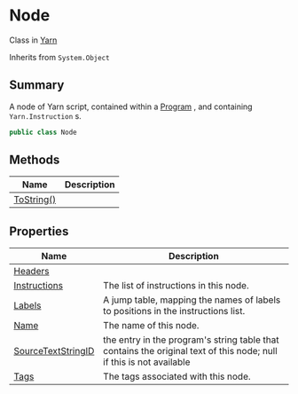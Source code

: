 # Node

Class in [Yarn](yarn.md)

Inherits from `System.Object`

## Summary

A node of Yarn script, contained within a [Program](yarn.program.md) , and containing `Yarn.Instruction` s.

```csharp
public class Node
```

## Methods

| Name                                | Description |
| ----------------------------------- | ----------- |
| [ToString()](yarn.node.tostring.md) |             |

## Properties

| Name                                                  | Description                                                                                                         |
| ----------------------------------------------------- | ------------------------------------------------------------------------------------------------------------------- |
| [Headers](yarn.node.headers.md)                       |                                                                                                                     |
| [Instructions](yarn.node.instructions.md)             | The list of instructions in this node.                                                                              |
| [Labels](yarn.node.labels.md)                         | A jump table, mapping the names of labels to positions in the instructions list.                                    |
| [Name](yarn.node.name.md)                             | The name of this node.                                                                                              |
| [SourceTextStringID](yarn.node.sourcetextstringid.md) | the entry in the program's string table that contains the original text of this node; null if this is not available |
| [Tags](yarn.node.tags.md)                             | The tags associated with this node.                                                                                 |

